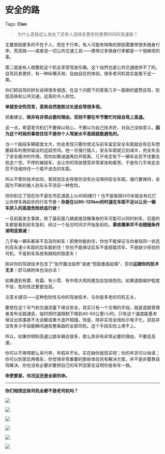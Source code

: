# 安全的路

Tags: **Clan**

> 为什么高铁这么发达了还有人选择走更危险更费时间的高速路？



主要原因更多的不在于人，而在于行李。有人可能有特殊的原因需要带很多随身行李，而高铁——或者说一切公共交通工具——携带过多随身行李都是一个很麻烦的事。

第二就是有人想要趁这个机会享受驾驶乐趣。这个自然也是公共交通提供不了的。自驾风景更好，有一种纵横天地、自由自在的体验。很多老司机其实是属于这一类。

你们把自驾的好处说得很多很透，在这个问题下的答案几乎一面倒的盛赞自驾，贬低高铁和公共交通，这真的令人担忧。

**单就安全性而言，高铁自然是胜过长途自驾很多倍。**

郑重建议，**除非有非常必要的理由，否则不要在年节繁忙时段自驾上高速。**

这一点，希望老司机们不要掉以轻心，不要以为自己技术好，对自己没啥意义。**因为这个时段的事故往往不是你个人驾驶水平高超就能避免的。**

当一个路段车辆密度太大，你会发现只要你尝试与前车留足安全车距就会有后车想要超车利用你留出的这段空间。他一旦强行插入，安全车距就立刻减半，完全失去了安全缓冲的作用。而你如果减速再拉开距离，几乎肯定有下一辆车会忍不住要去抢这个空。不停的被超车，会让你的驾驶感受非常紧张和疲劳。于是你几乎肯定会忍不住维持住一个插不进去的车距。

所以不管你技术如何，客观现实会导致你没有办法保持安全车距。强行要保持，会因为不断的被人别车头平添另一种危险。

但你别忘了现在你不是在市区道路上以40码缓行！也不是每隔500米就会有红灯让你停车再起步的行车节奏！**你是在以80-120km的时速在车距不足以让另一辆车挤入的高度危险状态行驶！**

一旦前面发生事故，除了最前面几辆直接目睹事故的车可能可以同时刹车，后面的车都是看到前车急刹、经过一个反应时间才开始急刹的。**事故概率并不会随链条传递明显衰减**！

几乎每一辆车都来不及及时刹车！即使你能刹住，你也不能保证与你身陷同一状态的高车速小车距的后车能刹住！你也不能保证后车不是超载货车，不是缺少经验的司机，不是刹车系统有缺陷的隐患车！

除非你的驾驶技术包含了“张开魔法结界”或者“短距垂直起降”，否则**这跟你的技术无关**！舒马赫附体也没办法！

如果遇到有雾、有霜、有小雪、有中雨大雨则更加会加倍危险。如果道路维护程度不佳，危险性还要更加高。

注意关键词——这种危险性与你的驾驶技术、与你是多老的司机无关。

要想在这个天气和交通流量下保证安全，其实只有一个合理的手段，就是道路管理者发布全路通告，临时把时速限制下降到40-60公里/小时。只有这个速度能基本保证出现事故不太会酿成重大连环相撞。但是，除非实现全线标示电子化，目前并没有多少手段能瞬间通告整条路的全部司机。这个手段实际上用不上。

所以，如果你明知高速公路车辆会很多，那么除非有非常必要的理由，不要走高速。

你可以不用带那么多行李，年假并不长，实在缺你就现买吧；你的年货可以快递；你可以到家后再租车，你觉得非常重要的那些体验另有解决方案，并不是非要靠自驾解决。你也没有必要非要把自己的车开回家去证明你是有车一族。

**命更要紧，何况这还是全家的命。**



---

**你们相信这些司机全都不是老司机吗？**

![](https://pic1.zhimg.com/50/v2-d90fd21b324082e52b5a548bb9edc2ea_720w.jpg?source=2c26e567)  


![](https://picx.zhimg.com/50/v2-684bc2d3c68b18c42a6eadaeecbf32b8_720w.jpg?source=2c26e567)  


![](https://pic1.zhimg.com/50/v2-d6be00cadfe522046c9e7a88bfe37eb6_720w.jpg?source=2c26e567)  


![](https://picx.zhimg.com/50/v2-e10aea38ade3b71520c9577691f5b0a4_720w.jpg?source=2c26e567)  


![](https://pic1.zhimg.com/50/v2-660b41f5c83302a5a2dae210cfff18eb_720w.jpg?source=2c26e567)  


![](https://pic1.zhimg.com/50/v2-1e4bb7dfd261907c8c11b83aa61ca1d1_720w.jpg?source=2c26e567)

